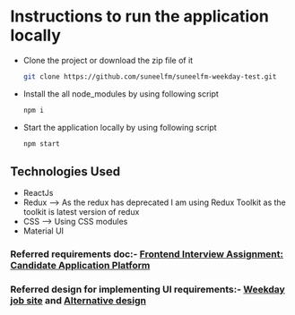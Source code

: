 # Instructions to run the application locally

- Clone the project or download the zip file of it
  ```bash
  git clone https://github.com/suneelfm/suneelfm-weekday-test.git
  ```
- Install the all node_modules by using following script
  ```bash
  npm i
  ```
- Start the application locally by using following script
  ```bash
  npm start
  ```

## Technologies Used

- ReactJs
- Redux --> As the redux has deprecated I am using Redux Toolkit as the toolkit is latest version of redux
- CSS --> Using CSS modules
- Material UI

### Referred requirements doc:- [Frontend Interview Assignment: Candidate Application Platform](https://docs.google.com/document/d/1Stycanj4VKzi_nIClxuobuokkXD9MzGZfpAp0d4UGXg/preview)

### Referred design for implementing UI requirements:- [Weekday job site](https://jobs.weekday.works/extension/candidate?jobsTab=search&candidateId=U2FsdGVkX181HrWYmjQmDro2bni574wGNqxstHJm8BE%3D&companyGroup=inp&filters=%7B%22roles%22%3A%5B%5D%2C%22minExp%22%3A%221%22%2C%22minJdSalary%22%3A%2210L%22%7D) and [Alternative design](https://drive.google.com/file/d/1YMbZDo6GHIpHRSnigklspSUG_KZfWdM7/view)

